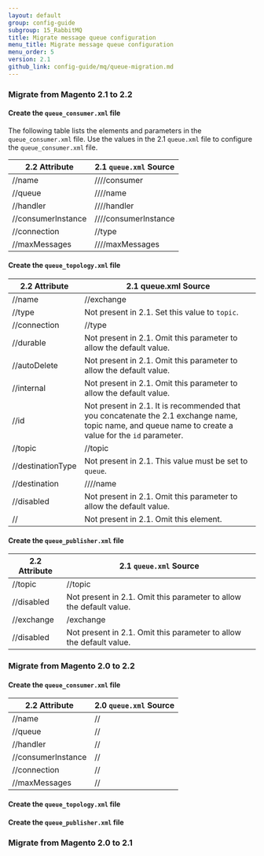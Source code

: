 ```yaml
---
layout: default
group: config-guide
subgroup: 15_RabbitMQ
title: Migrate message queue configuration
menu_title: Migrate message queue configuration
menu_order: 5
version: 2.1
github_link: config-guide/mq/queue-migration.md
---
```


### Migrate from Magento 2.1 to 2.2 ###


#### Create the `queue_consumer.xml` file ####

The following table lists the elements and parameters in the `queue_consumer.xml` file. Use the values in the 2.1 `queue.xml` file to configure the `queue_consumer.xml` file.

| 2.2 Attribute  | 2.1 `queue.xml` Source |
| ---------------- | ----------- |
/<consumer>/name   | /<broker>//<queue>/consumer
/<consumer>/queue  | /<broker>//<queue>/name
/<consumer>/handler          | /<broker>//<queue>/handler
/<consumer>/consumerInstance | /<broker>//<queue>/consumerInstance
/<consumer>/connection       | /<broker>/type
/<consumer>/maxMessages     | /<broker>//<queue>/maxMessages


#### Create the `queue_topology.xml` file ####

2.2 Attribute  | 2.1 queue.xml Source
---------------- | -----------
/<exchange>/name | /<broker>/exchange
/<exchange>/type | Not present in 2.1. Set this value to `topic`.
/<exchange>/connection | /<broker>/type
/<exchange>/durable | Not present in 2.1. Omit this parameter to allow the default value.
/<exchange>/autoDelete | Not present in 2.1. Omit this parameter to allow the default value.
/<exchange>/internal | Not present in 2.1. Omit this parameter to allow the default value.
/<binding>/id | Not present in 2.1. It is recommended that you concatenate the 2.1 exchange name, topic name, and queue name to create a value for the `id` parameter.
/<binding>/topic | /<broker>/topic
/<binding>/destinationType | Not present in 2.1. This value must be set to `queue`.
/<binding>/destination | /<broker>//<queue>/name
/<binding>/disabled | Not present in 2.1. Omit this parameter to allow the default value.
/<arguments>/ | Not present in 2.1. Omit this element.

#### Create the `queue_publisher.xml` file ####

2.2 Attribute  | 2.1 `queue.xml` Source
---------------- | -----------
/<publisher>/topic | /<broker>/topic
/<publisher>/disabled | Not present in 2.1. Omit this parameter to allow the default value.
/<connection>/exchange | /<broker>exchange
/<connection>/disabled | Not present in 2.1. Omit this parameter to allow the default value.

### Migrate from Magento 2.0 to 2.2 ###


#### Create the `queue_consumer.xml` file ####

2.2 Attribute        | 2.0 `queue.xml` Source
---------------- | -----------
/<consumer>/name   | /<consumer>/
/<consumer>/queue  | /<consumer>/
/<consumer>/handler          | /<consumer>/
/<consumer>/consumerInstance | /<consumer>/
/<consumer>/connection       | /<consumer>/
/<consumer>/maxMessages     | /<consumer>/


#### Create the `queue_topology.xml` file ####

#### Create the `queue_publisher.xml` file ####


### Migrate from Magento 2.0 to 2.1 ###
